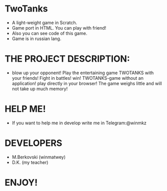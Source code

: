 # TwoTanks
* A light-weight game in Scratch.
* Game port in HTML. You can play with friend! 
* Also you can see code of this game.
* Game is in russian lang.
# THE PROJECT DESCRIPTION: 
* blow up your opponent! Play the entertaining game TWOTANKS with your friends! Fight in battles! win! TWOTANKS-game without an application! play directly in your browser! The game weighs little and will not take up much memory!
# HELP ME!
* If you want to help me in develop write me in Telegram:@winmkz
# DEVELOPERS
* M.Berkovski (winmatwey)
* D.K. (my teacher)
# ENJOY!

